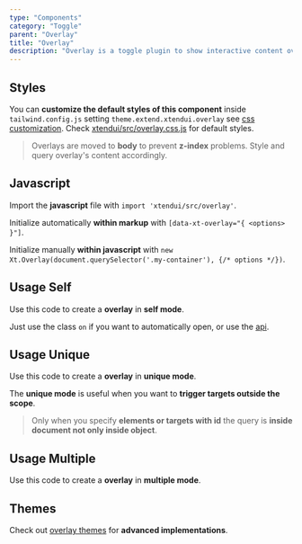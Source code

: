 ```yaml
---
type: "Components"
category: "Toggle"
parent: "Overlay"
title: "Overlay"
description: "Overlay is a toggle plugin to show interactive content over the main page with custom content and positions."
---
```


## Styles

You can **customize the default styles of this component** inside `tailwind.config.js` setting `theme.extend.xtendui.overlay` see [css customization](/components/global/preset#customization). Check [xtendui/src/overlay.css.js](https://github.com/xtendui/xtendui/blob/beta/src/overlay.css.js) for default styles.

> Overlays are moved to **body** to prevent **z-index** problems. Style and query overlay's content accordingly.

## Javascript

Import the **javascript** file with `import 'xtendui/src/overlay'`.

Initialize automatically **within markup** with `[data-xt-overlay="{ <options> }"]`.

Initialize manually **within javascript** with `new Xt.Overlay(document.querySelector('.my-container'), {/* options */})`.

## Usage Self

Use this code to create a **overlay** in **self mode**.

Just use the class `on` if you want to automatically open, or use the [api](/components/overlay/api).

<demo>
  <div class="gatsby_demo_item" data-iframe="demos/components/overlay/usage-self">
  </div>
</demo>

## Usage Unique

Use this code to create a **overlay** in **unique mode**.

The **unique mode** is useful when you want to **trigger targets outside the scope**.

> Only when you specify **elements or targets with id** the query is **inside document not only inside object**.

<demo>
  <demoinline src="demos/components/overlay/usage-unique">
  </demoinline>
</demo>

## Usage Multiple

Use this code to create a **overlay** in **multiple mode**.

<demo>
  <demoinline src="demos/components/overlay/usage-multiple">
  </demoinline>
</demo>

## Themes

Check out [overlay themes](/themes/overlay) for **advanced implementations**.

<demo>
  <div class="gatsby_demo_item" data-iframe="demos/themes/design/overlay-design-v1">
  </div>
</demo>
